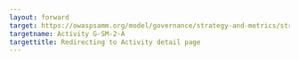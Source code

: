 ```yaml
---
layout: forward
target: https://owaspsamm.org/model/governance/strategy-and-metrics/stream-a/#maturity2
targetname: Activity G-SM-2-A
targettitle: Redirecting to Activity detail page
---
```

